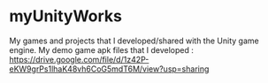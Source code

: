 # myUnityWorks
My games and projects that I developed/shared with the Unity game engine.
My demo game apk files that I developed : https://drive.google.com/file/d/1z42P-eKW9grPs1lhaK48vh6CoG5mdT6M/view?usp=sharing 
